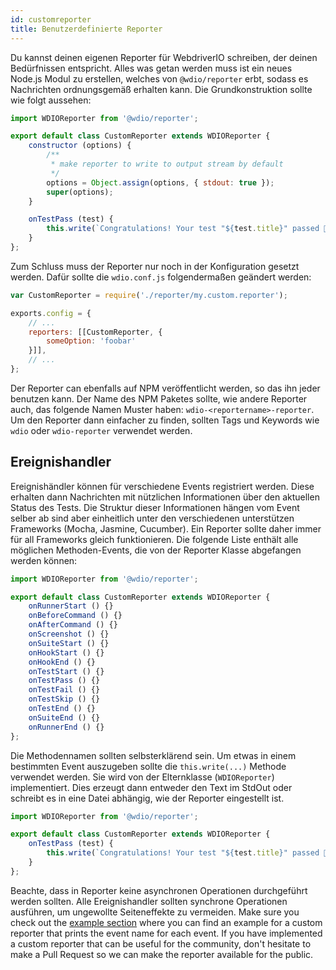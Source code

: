 ```yaml
---
id: customreporter
title: Benutzerdefinierte Reporter
---
```


Du kannst deinen eigenen Reporter für WebdriverIO schreiben, der deinen Bedürfnissen entspricht. Alles was getan werden muss ist ein neues Node.js Modul zu erstellen, welches von `@wdio/reporter` erbt, sodass es Nachrichten ordnungsgemäß erhalten kann. Die Grundkonstruktion sollte wie folgt aussehen:

```js
import WDIOReporter from '@wdio/reporter';

export default class CustomReporter extends WDIOReporter {
    constructor (options) {
        /**
         * make reporter to write to output stream by default
         */
        options = Object.assign(options, { stdout: true });
        super(options);
    }

    onTestPass (test) {
        this.write(`Congratulations! Your test "${test.title}" passed 👏`);
    }
};
```

Zum Schluss muss der Reporter nur noch in der Konfiguration gesetzt werden. Dafür sollte die `wdio.conf.js` folgendermaßen geändert werden:

```js
var CustomReporter = require('./reporter/my.custom.reporter');

exports.config = {
    // ...
    reporters: [[CustomReporter, {
        someOption: 'foobar'
    }]],
    // ...
};
```

Der Reporter can ebenfalls auf NPM veröffentlicht werden, so das ihn jeder benutzen kann. Der Name des NPM Paketes sollte, wie andere Reporter auch, das folgende Namen Muster haben: `wdio-<reportername>-reporter`. Um den Reporter dann einfacher zu finden, sollten Tags und Keywords wie `wdio` oder `wdio-reporter` verwendet werden.

## Ereignishandler

Ereignishändler können für verschiedene Events registriert werden. Diese erhalten dann Nachrichten mit nützlichen Informationen über den aktuellen Status des Tests. Die Struktur dieser Informationen hängen vom Event selber ab sind aber einheitlich unter den verschiedenen unterstützen Frameworks (Mocha, Jasmine, Cucumber). Ein Reporter sollte daher immer für all Frameworks gleich funktionieren. Die folgende Liste enthält alle möglichen Methoden-Events, die von der Reporter Klasse abgefangen werden können:

```js
import WDIOReporter from '@wdio/reporter';

export default class CustomReporter extends WDIOReporter {
    onRunnerStart () {}
    onBeforeCommand () {}
    onAfterCommand () {}
    onScreenshot () {}
    onSuiteStart () {}
    onHookStart () {}
    onHookEnd () {}
    onTestStart () {}
    onTestPass () {}
    onTestFail () {}
    onTestSkip () {}
    onTestEnd () {}
    onSuiteEnd () {}
    onRunnerEnd () {}
};
```

Die Methodennamen sollten selbsterklärend sein. Um etwas in einem bestimmten Event auszugeben sollte die `this.write(...)` Methode verwendet werden. Sie wird von der Elternklasse (`WDIOReporter`) implementiert. Dies erzeugt dann entweder den Text im StdOut oder schreibt es in eine Datei abhängig, wie der Reporter eingestellt ist.

```js
import WDIOReporter from '@wdio/reporter';

export default class CustomReporter extends WDIOReporter {
    onTestPass (test) {
        this.write(`Congratulations! Your test "${test.title}" passed 👏`);
    }
};
```

Beachte, dass in Reporter keine asynchronen Operationen durchgeführt werden sollten. Alle Ereignishandler sollten synchrone Operationen ausführen, um ungewollte Seiteneffekte zu vermeiden. Make sure you check out the [example section](https://github.com/webdriverio/webdriverio/tree/master/examples/wdio) where you can find an example for a custom reporter that prints the event name for each event. If you have implemented a custom reporter that can be useful for the community, don't hesitate to make a Pull Request so we can make the reporter available for the public.